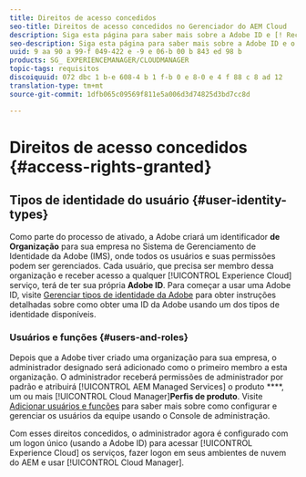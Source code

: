 ```yaml
---
title: Direitos de acesso concedidos
seo-title: Direitos de acesso concedidos no Gerenciador do AEM Cloud
description: Siga esta página para saber mais sobre a Adobe ID e [! Recursos da Experience Cloud].
seo-description: Siga esta página para saber mais sobre a Adobe ID e o AEM [! Recursos da Experience Cloud].
uuid: 9 aa 90 a 99-f 049-422 e -9 e 06-b 00 b 843 ed 98 b
products: SG_ EXPERIENCEMANAGER/CLOUDMANAGER
topic-tags: requisitos
discoiquuid: 072 dbc 1 b-e 608-4 b 1 f-b 0 e 8-0 e 4 f 88 c 8 ad 12
translation-type: tm+mt
source-git-commit: 1dfb065c09569f811e5a006d3d74825d3bd7cc8d

---
```



# Direitos de acesso concedidos {#access-rights-granted}

## Tipos de identidade do usuário {#user-identity-types}

Como parte do processo de ativado, a Adobe criará um identificador **de Organização** para sua empresa no Sistema de Gerenciamento de Identidade da Adobe (IMS), onde todos os usuários e suas permissões podem ser gerenciados. Cada usuário, que precisa ser membro dessa organização e receber acesso a qualquer [!UICONTROL Experience Cloud] serviço, terá de ter sua própria **Adobe ID**. Para começar a usar uma Adobe ID, visite [Gerenciar tipos de identidade da Adobe](https://helpx.adobe.com/enterprise/using/identity.html) para obter instruções detalhadas sobre como obter uma ID da Adobe usando um dos tipos de identidade disponíveis.

### Usuários e funções {#users-and-roles}

Depois que a Adobe tiver criado uma organização para sua empresa, o administrador designado será adicionado como o primeiro membro a esta organização. O administrador receberá permissões de administrador por padrão e atribuirá [!UICONTROL AEM Managed Services] o produto ****, um ou mais [!UICONTROL Cloud Manager]**Perfis de produto**. Visite [Adicionar usuários e funções](setting-up-users-and-roles.md) para saber mais sobre como configurar e gerenciar os usuários da equipe usando o Console de administração.

Com esses direitos concedidos, o administrador agora é configurado com um logon único (usando a Adobe ID) para acessar [!UICONTROL Experience Cloud] os serviços, fazer logon em seus ambientes de nuvem do AEM e usar [!UICONTROL Cloud Manager].
